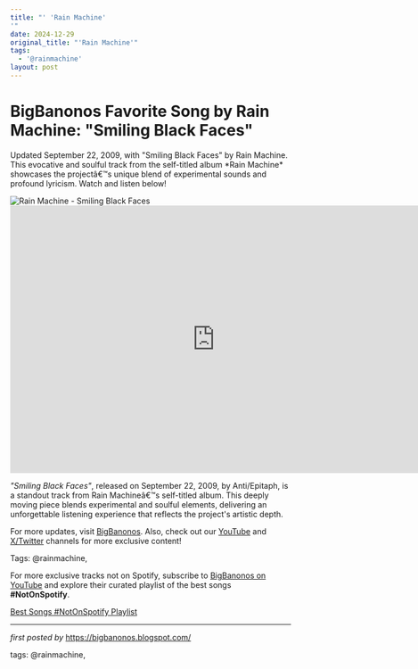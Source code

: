 ```yaml
---
title: "' 'Rain Machine'
'"
date: 2024-12-29
original_title: "'Rain Machine'"
tags:
  - '@rainmachine'
layout: post
---
```

<!-- Title of the Post -->
<h1 >BigBanonos Favorite Song by Rain Machine: "Smiling Black Faces"</h1> <!-- Introductory Text -->
<p >Updated September 22, 2009, with "Smiling Black Faces" by Rain Machine. This evocative and soulful track from the self-titled album *Rain Machine* showcases the projectâ€™s unique blend of experimental sounds and profound lyricism. Watch and listen below!</p> <!-- Featured Image -->
<div > <img src="https://i.scdn.co/image/ab67616d00001e023d73e865c58161031a0bb7ba" alt="Rain Machine - Smiling Black Faces" />
</div> <!-- YouTube Video Embed -->
<div > <iframe width="733" height="480" src="https://www.youtube.com/embed/xR2L9T8skSw" title="Smiling Black Faces" frameborder="0" allow="accelerometer; autoplay; clipboard-write; encrypted-media; gyroscope; picture-in-picture; web-share" referrerpolicy="strict-origin-when-cross-origin" allowfullscreen></iframe>
</div> <!-- Song Information -->
<div > <p><em>"Smiling Black Faces"</em>, released on September 22, 2009, by Anti/Epitaph, is a standout track from Rain Machineâ€™s self-titled album. This deeply moving piece blends experimental and soulful elements, delivering an unforgettable listening experience that reflects the project's artistic depth.</p>
</div> <!-- Footer Links -->
<div > <p>For more updates, visit <a href="https://bigbanonos.blogspot.com/" target="_blank">BigBanonos</a>. Also, check out our <a href="https://www.youtube.com/@BigBanonos" target="_blank">YouTube</a> and <a href="https://x.com/bigbanonos" target="_blank">X/Twitter</a> channels for more exclusive content!</p>
</div> <!-- Tags -->
<p >Tags: @rainmachine,</p>


<!--Subscribe and Playlist Links-->
<div>
    <p>For more exclusive tracks not on Spotify, subscribe to <a href="https://www.youtube.com/@BigBanonos" target="_blank">BigBanonos on YouTube</a> and explore their curated playlist of the best songs <strong>#NotOnSpotify</strong>.</p>
    <p><a href="https://www.youtube.com/playlist?list=PLtuNtuTatqI0kFahUCbtbfenC_ET5O_tr" target="_blank">Best Songs #NotOnSpotify Playlist<br /></a></p></div>

<hr />

<p><em>first posted by</em> <a href="https://bigbanonos.blogspot.com/" rel="noopener" target="_new">https://bigbanonos.blogspot.com/</a></p>

<p>tags: @rainmachine,</p>

